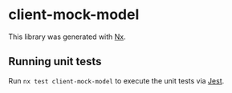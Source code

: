 # client-mock-model

This library was generated with [Nx](https://nx.dev).

## Running unit tests

Run `nx test client-mock-model` to execute the unit tests via [Jest](https://jestjs.io).
